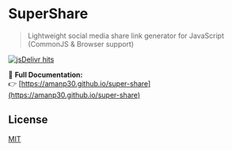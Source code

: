 # SuperShare

> Lightweight social media share link generator for JavaScript (CommonJS & Browser support)

[![jsDelivr hits](https://data.jsdelivr.com/v1/package/npm/super-share/badge?style=flat-square)](https://www.jsdelivr.com/package/npm/super-share)

📘 **Full Documentation:**  
👉 [https://amanp30.github.io/super-share](https://amanp30.github.io/super-share)

## License

[MIT](LICENSE)
